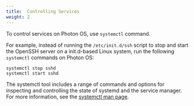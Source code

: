 ```yaml
---
title:  Controlling Services
weight: 2
---
```


To control services on Photon OS, use `systemctl` command. 

For example, instead of running the `/etc/init.d/ssh` script to stop and start the OpenSSH server on a init.d-based Linux system, run the following `systemctl` commands on Photon OS: 

	systemctl stop sshd
	systemctl start sshd

The systemctl tool includes a range of commands and options for inspecting and controlling the state of systemd and the service manager. For more information, see the [systemctl man page](https://www.freedesktop.org/software/systemd/man/systemctl.html).
